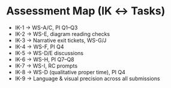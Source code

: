 # Assessment Map (IK ↔ Tasks)
- IK-1 → WS-A/C, PI Q1–Q3
- IK-2 → WS-E, diagram reading checks
- IK-3 → Narrative exit tickets, WS-G/J
- IK-4 → WS-F, PI Q4
- IK-5 → WS-D/E discussions
- IK-6 → WS-H, PI Q7–Q8
- IK-7 → WS-I, RC prompts
- IK-8 → WS-D (qualitative proper time), PI Q4
- IK-9 → Language & visual precision across all submissions
